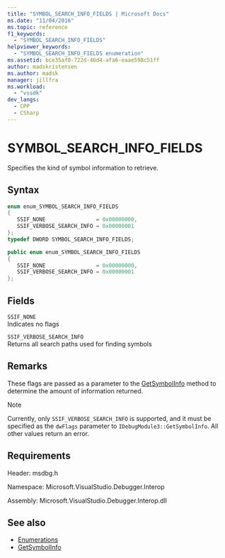 ```yaml
---
title: "SYMBOL_SEARCH_INFO_FIELDS | Microsoft Docs"
ms.date: "11/04/2016"
ms.topic: reference
f1_keywords:
  - "SYMBOL_SEARCH_INFO_FIELDS"
helpviewer_keywords:
  - "SYMBOL_SEARCH_INFO_FIELDS enumeration"
ms.assetid: bce35af0-722d-46d4-afa6-eaae598c51ff
author: madskristensen
ms.author: madsk
manager: jillfra
ms.workload:
  - "vssdk"
dev_langs:
  - CPP
  - CSharp
---
```

# SYMBOL_SEARCH_INFO_FIELDS
Specifies the kind of symbol information to retrieve.

## Syntax

```cpp
enum enum_SYMBOL_SEARCH_INFO_FIELDS
{
   SSIF_NONE                = 0x00000000,
   SSIF_VERBOSE_SEARCH_INFO = 0x00000001
};
typedef DWORD SYMBOL_SEARCH_INFO_FIELDS;
```

```csharp
public enum enum_SYMBOL_SEARCH_INFO_FIELDS
{
   SSIF_NONE                = 0x00000000,
   SSIF_VERBOSE_SEARCH_INFO = 0x00000001
};

```

## Fields
 `SSIF_NONE`\
 Indicates no flags

 `SSIF_VERBOSE_SEARCH_INFO`\
 Returns all search paths used for finding symbols

## Remarks
 These flags are passed as a parameter to the [GetSymbolInfo](../../../extensibility/debugger/reference/idebugmodule3-getsymbolinfo.md) method to determine the amount of information returned.

> [!NOTE]
> Currently, only `SSIF_VERBOSE_SEARCH_INFO` is supported, and it must be specified as the `dwFlags` parameter to `IDebugModule3::GetSymbolInfo`. All other values return an error.

## Requirements
 Header: msdbg.h

 Namespace: Microsoft.VisualStudio.Debugger.Interop

 Assembly: Microsoft.VisualStudio.Debugger.Interop.dll

## See also
- [Enumerations](../../../extensibility/debugger/reference/enumerations-visual-studio-debugging.md)
- [GetSymbolInfo](../../../extensibility/debugger/reference/idebugmodule3-getsymbolinfo.md)
